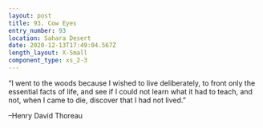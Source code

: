 ```yaml
---
layout: post
title: 93. Cow Eyes
entry_number: 93
location: Sahara Desert
date: 2020-12-13T17:49:04.567Z
length_layout: X-Small
component_type: xs_2-3
---
```

“I went to the woods because I wished to live deliberately, to front only the essential facts of life, and see if I could not learn what it had to teach, and not, when I came to die, discover that I had not lived.” 

–Henry David Thoreau